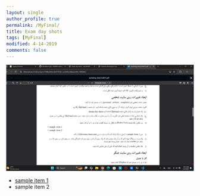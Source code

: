 ```yaml
---
layout: single
author_profile: true
permalink: /MyFinal/
title: Exam day shots
tags: [MyFinal]
modified: 4-14-2019
comments: false
---
```




![Painting](/assets/images/axs.jpg)

- [sample item 1](https://fccourse.liara.run)
- sample item 2

<!-- <iframe width="1691" height="680" src="https://www.youtube.com/embed/LOTtWzX3Wp4" title="The STRANGE Reason He's The World's Best Climber" frameborder="0" allow="accelerometer; autoplay; clipboard-write; encrypted-media; gyroscope; picture-in-picture" allowfullscreen></iframe> -->



